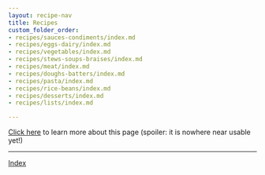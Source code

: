 ```yaml
---
layout: recipe-nav
title: Recipes
custom_folder_order:
- recipes/sauces-condiments/index.md
- recipes/eggs-dairy/index.md
- recipes/vegetables/index.md
- recipes/stews-soups-braises/index.md
- recipes/meat/index.md
- recipes/doughs-batters/index.md
- recipes/pasta/index.md
- recipes/rice-beans/index.md
- recipes/desserts/index.md
- recipes/lists/index.md

---
```

[Click here](/recipes/about) to learn more about this page (spoiler: it is nowhere near usable yet!)

***

[Index](/recipes/all-recipes)